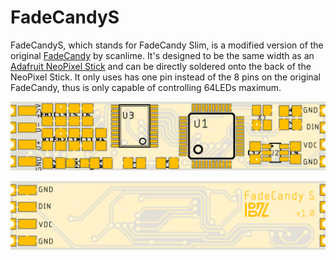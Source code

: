 # FadeCandyS

FadeCandyS, which stands for FadeCandy Slim, is a modified version of the original [FadeCandy](https://github.com/scanlime/fadecandy) by scanlime. It's designed to be the same width as an [Adafruit NeoPixel Stick](https://www.adafruit.com/product/1426) and can be directly soldered onto the back of the NeoPixel Stick. It only uses has one pin instead of the 8 pins on the original FadeCandy, thus is only capable of controlling 64LEDs maximum.

![FRONT](https://raw.githubusercontent.com/1461748123/FadeCandyS/master/images/FadeCandyS_front.png)

![BACK](https://raw.githubusercontent.com/1461748123/FadeCandyS/master/images/FadeCandyS_back.png)

